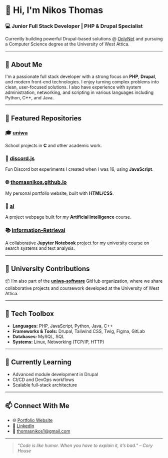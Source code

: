# 👋 Hi, I'm Nikos Thomas

### 💻 Junior Full Stack Developer | PHP & Drupal Specialist  
Currently building powerful Drupal-based solutions @ [OnlyNet](https://www.onlynet.gr/) and pursuing a Computer Science degree at the University of West Attica.

---

## 🧠 About Me
I'm a passionate full stack developer with a strong focus on **PHP**, **Drupal**, and modern front-end technologies. I enjoy turning complex problems into clean, user-focused solutions. I also have experience with system administration, networking, and scripting in various languages including Python, C++, and Java.

---

## 🚀 Featured Repositories

### 🎓 [uniwa](https://github.com/thomasnikos/uniwa)  
School projects in **C** and other academic work.

### 🤖 [discord.js](https://github.com/thomasnikos/discord.js)  
Fun Discord bot experiments I created when I was 16, using **JavaScript**.

### 🌐 [thomasnikos.github.io](https://github.com/thomasnikos/thomasnikos.github.io)  
My personal portfolio website, built with **HTML/CSS**.

### 🧠 [ai](https://github.com/thomasnikos/ai)  
A project webpage built for my **Artificial Intelligence** course.

### 📚 [Information-Retrieval](https://github.com/uniwa-software/Information-Retrieval)  
A collaborative **Jupyter Notebook** project for my university course on search systems and text analysis.

---

## 🏫 University Contributions
📦 I’m also part of the [**uniwa-software**](https://github.com/uniwa-software) GitHub organization, where we share collaborative projects and coursework developed at the University of West Attica.

---

## 🧰 Tech Toolbox
- **Languages:** PHP, JavaScript, Python, Java, C++
- **Frameworks & Tools:** Drupal, Tailwind CSS, Twig, Figma, GitLab
- **Databases:** MySQL, SQL
- **Systems:** Linux, Networking (TCP/IP, HTTP)

---

## 🌱 Currently Learning
- Advanced module development in Drupal
- CI/CD and DevOps workflows
- Scalable full-stack architecture

---

## 📫 Connect With Me
- 🌐 [Portfolio Website](https://thomasnikos.github.io/)
- 💼 [LinkedIn](https://www.linkedin.com/in/nikos-thomas-5687b5263)
- 📧 thomasnikos1@gmail.com

---

> *"Code is like humor. When you have to explain it, it’s bad." – Cory House*

